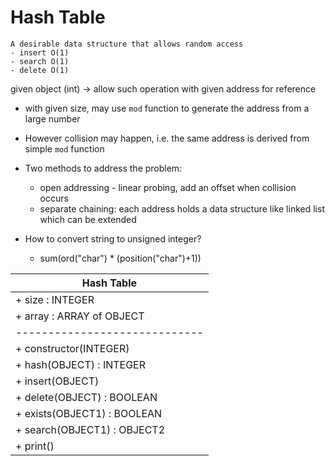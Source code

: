 # Hash Table

```nil
A desirable data structure that allows random access
- insert O(1)
- search O(1)
- delete O(1)
```

given object (int) -> allow such operation with given address for reference

- with given size, may use `mod` function to generate the address from a large number

- However collision may happen, i.e. the same address is derived from simple `mod` function

- Two methods to address the problem:
  - open addressing - linear probing, add an offset when collision occurs
  - separate chaining: each address holds a data structure like linked list which can be extended

- How to convert string to unsigned integer?
  - sum(ord("char") * (position("char")+1))

| Hash Table                  |
|-----------------------------|
| + size : INTEGER            |
| + array : ARRAY of OBJECT   |
|-----------------------------|
| + constructor(INTEGER)      |
| + hash(OBJECT) : INTEGER    |
| + insert(OBJECT)            |
| + delete(OBJECT) : BOOLEAN  |
| + exists(OBJECT1) : BOOLEAN |
| + search(OBJECT1) : OBJECT2 |
| + print()                   |
